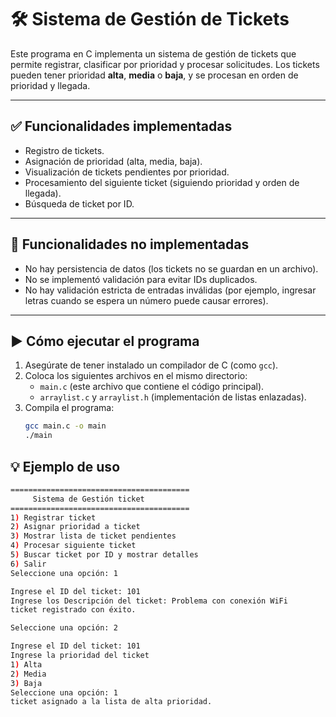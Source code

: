  # 🛠️ Sistema de Gestión de Tickets

Este programa en C implementa un sistema de gestión de tickets que permite registrar, clasificar por prioridad y procesar solicitudes. Los tickets pueden tener prioridad **alta**, **media** o **baja**, y se procesan en orden de prioridad y llegada.

---

## ✅ Funcionalidades implementadas

- Registro de tickets.
- Asignación de prioridad (alta, media, baja).
- Visualización de tickets pendientes por prioridad.
- Procesamiento del siguiente ticket (siguiendo prioridad y orden de llegada).
- Búsqueda de ticket por ID.

---

## 🚫 Funcionalidades no implementadas

- No hay persistencia de datos (los tickets no se guardan en un archivo).
- No se implementó validación para evitar IDs duplicados.
- No hay validación estricta de entradas inválidas (por ejemplo, ingresar letras cuando se espera un número puede causar errores).

---

## ▶️ Cómo ejecutar el programa

1. Asegúrate de tener instalado un compilador de C (como `gcc`).
2. Coloca los siguientes archivos en el mismo directorio:
   - `main.c` (este archivo que contiene el código principal).
   - `arraylist.c` y `arraylist.h` (implementación de listas enlazadas).
3. Compila el programa:
   ```bash
   gcc main.c -o main
   ./main
## 💡 Ejemplo de uso
```bash
========================================
     Sistema de Gestión ticket
========================================
1) Registrar ticket
2) Asignar prioridad a ticket
3) Mostrar lista de ticket pendientes
4) Procesar siguiente ticket
5) Buscar ticket por ID y mostrar detalles
6) Salir
Seleccione una opción: 1

Ingrese el ID del ticket: 101
Ingrese los Descripción del ticket: Problema con conexión WiFi
ticket registrado con éxito.

Seleccione una opción: 2

Ingrese el ID del ticket: 101
Ingrese la prioridad del ticket 
1) Alta
2) Media
3) Baja
Seleccione una opción: 1
ticket asignado a la lista de alta prioridad.


